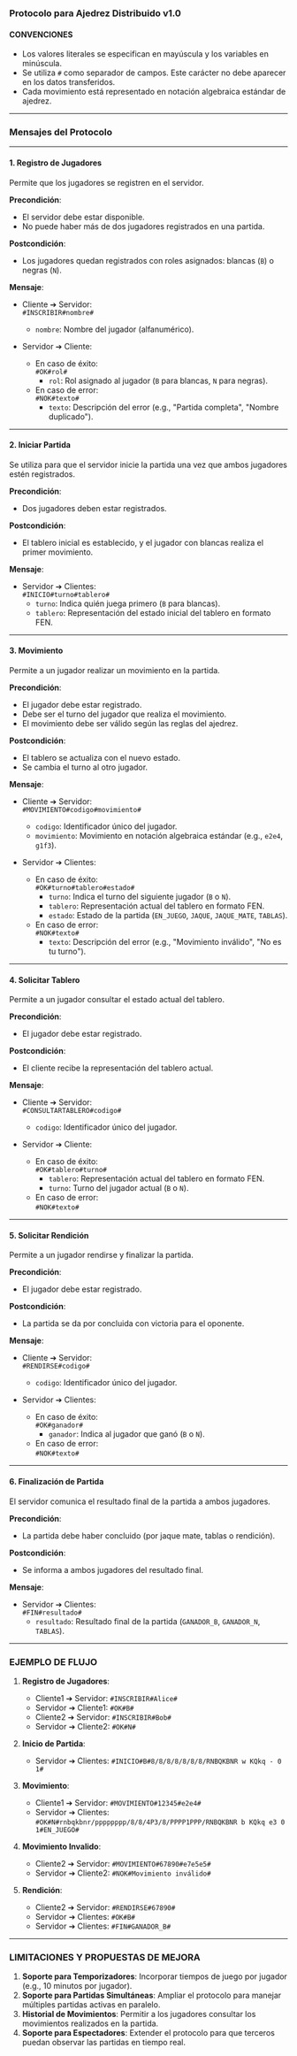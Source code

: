 ### Protocolo para Ajedrez Distribuido v1.0  

#### CONVENCIONES  
- Los valores literales se especifican en mayúscula y los variables en minúscula.  
- Se utiliza `#` como separador de campos. Este carácter no debe aparecer en los datos transferidos.  
- Cada movimiento está representado en notación algebraica estándar de ajedrez.  

---

### Mensajes del Protocolo  

---

#### **1. Registro de Jugadores**  
Permite que los jugadores se registren en el servidor.  

**Precondición**:  
- El servidor debe estar disponible.  
- No puede haber más de dos jugadores registrados en una partida.  

**Postcondición**:  
- Los jugadores quedan registrados con roles asignados: blancas (`B`) o negras (`N`).  

**Mensaje**:  
- Cliente ➔ Servidor:  
  `#INSCRIBIR#nombre#`  
  - `nombre`: Nombre del jugador (alfanumérico).  

- Servidor ➔ Cliente:  
  - En caso de éxito:  
    `#OK#rol#`  
    - `rol`: Rol asignado al jugador (`B` para blancas, `N` para negras).  
  - En caso de error:  
    `#NOK#texto#`  
    - `texto`: Descripción del error (e.g., "Partida completa", "Nombre duplicado").  

---

#### **2. Iniciar Partida**  
Se utiliza para que el servidor inicie la partida una vez que ambos jugadores estén registrados.  

**Precondición**:  
- Dos jugadores deben estar registrados.  

**Postcondición**:  
- El tablero inicial es establecido, y el jugador con blancas realiza el primer movimiento.  

**Mensaje**:  
- Servidor ➔ Clientes:  
  `#INICIO#turno#tablero#`  
  - `turno`: Indica quién juega primero (`B` para blancas).  
  - `tablero`: Representación del estado inicial del tablero en formato FEN.  

---

#### **3. Movimiento**  
Permite a un jugador realizar un movimiento en la partida.  

**Precondición**:  
- El jugador debe estar registrado.  
- Debe ser el turno del jugador que realiza el movimiento.  
- El movimiento debe ser válido según las reglas del ajedrez.  

**Postcondición**:  
- El tablero se actualiza con el nuevo estado.  
- Se cambia el turno al otro jugador.  

**Mensaje**:  
- Cliente ➔ Servidor:  
  `#MOVIMIENTO#codigo#movimiento#`  
  - `codigo`: Identificador único del jugador.  
  - `movimiento`: Movimiento en notación algebraica estándar (e.g., `e2e4`, `g1f3`).  

- Servidor ➔ Clientes:  
  - En caso de éxito:  
    `#OK#turno#tablero#estado#`  
    - `turno`: Indica el turno del siguiente jugador (`B` o `N`).  
    - `tablero`: Representación actual del tablero en formato FEN.  
    - `estado`: Estado de la partida (`EN_JUEGO`, `JAQUE`, `JAQUE_MATE`, `TABLAS`).  
  - En caso de error:  
    `#NOK#texto#`  
    - `texto`: Descripción del error (e.g., "Movimiento inválido", "No es tu turno").  

---

#### **4. Solicitar Tablero**  
Permite a un jugador consultar el estado actual del tablero.  

**Precondición**:  
- El jugador debe estar registrado.  

**Postcondición**:  
- El cliente recibe la representación del tablero actual.  

**Mensaje**:  
- Cliente ➔ Servidor:  
  `#CONSULTARTABLERO#codigo#`  
  - `codigo`: Identificador único del jugador.  

- Servidor ➔ Cliente:  
  - En caso de éxito:  
    `#OK#tablero#turno#`  
    - `tablero`: Representación actual del tablero en formato FEN.  
    - `turno`: Turno del jugador actual (`B` o `N`).  
  - En caso de error:  
    `#NOK#texto#`  

---

#### **5. Solicitar Rendición**  
Permite a un jugador rendirse y finalizar la partida.  

**Precondición**:  
- El jugador debe estar registrado.  

**Postcondición**:  
- La partida se da por concluida con victoria para el oponente.  

**Mensaje**:  
- Cliente ➔ Servidor:  
  `#RENDIRSE#codigo#`  
  - `codigo`: Identificador único del jugador.  

- Servidor ➔ Clientes:  
  - En caso de éxito:  
    `#OK#ganador#`  
    - `ganador`: Indica al jugador que ganó (`B` o `N`).  
  - En caso de error:  
    `#NOK#texto#`  

---

#### **6. Finalización de Partida**  
El servidor comunica el resultado final de la partida a ambos jugadores.  

**Precondición**:  
- La partida debe haber concluido (por jaque mate, tablas o rendición).  

**Postcondición**:  
- Se informa a ambos jugadores del resultado final.  

**Mensaje**:  
- Servidor ➔ Clientes:  
  `#FIN#resultado#`  
  - `resultado`: Resultado final de la partida (`GANADOR_B`, `GANADOR_N`, `TABLAS`).  

---

### EJEMPLO DE FLUJO  

1. **Registro de Jugadores**:  
   - Cliente1 ➔ Servidor: `#INSCRIBIR#Alice#`  
   - Servidor ➔ Cliente1: `#OK#B#`  
   - Cliente2 ➔ Servidor: `#INSCRIBIR#Bob#`  
   - Servidor ➔ Cliente2: `#OK#N#`  

2. **Inicio de Partida**:  
   - Servidor ➔ Clientes: `#INICIO#B#8/8/8/8/8/8/8/RNBQKBNR w KQkq - 0 1#`  

3. **Movimiento**:  
   - Cliente1 ➔ Servidor: `#MOVIMIENTO#12345#e2e4#`  
   - Servidor ➔ Clientes: `#OK#N#rnbqkbnr/pppppppp/8/8/4P3/8/PPPP1PPP/RNBQKBNR b KQkq e3 0 1#EN_JUEGO#`  

4. **Movimiento Invalido**:  
   - Cliente2 ➔ Servidor: `#MOVIMIENTO#67890#e7e5e5#`  
   - Servidor ➔ Cliente2: `#NOK#Movimiento inválido#`  

5. **Rendición**:  
   - Cliente2 ➔ Servidor: `#RENDIRSE#67890#`  
   - Servidor ➔ Clientes: `#OK#B#`  
   - Servidor ➔ Clientes: `#FIN#GANADOR_B#`  

---

### LIMITACIONES Y PROPUESTAS DE MEJORA  
1. **Soporte para Temporizadores**: Incorporar tiempos de juego por jugador (e.g., 10 minutos por jugador).  
2. **Soporte para Partidas Simultáneas**: Ampliar el protocolo para manejar múltiples partidas activas en paralelo.  
3. **Historial de Movimientos**: Permitir a los jugadores consultar los movimientos realizados en la partida.  
4. **Soporte para Espectadores**: Extender el protocolo para que terceros puedan observar las partidas en tiempo real.  